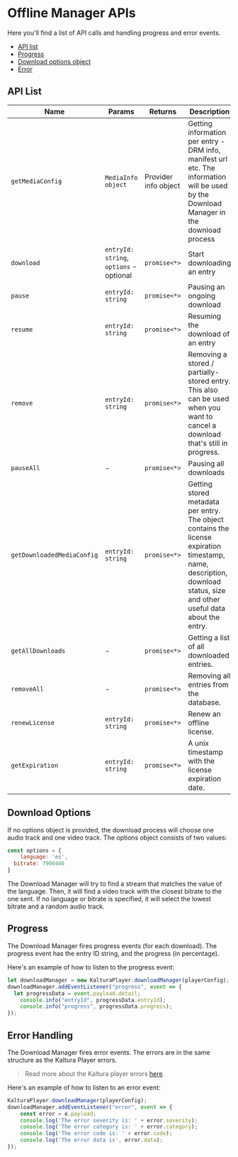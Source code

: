 # Offline Manager APIs

Here you'll find a list of API calls and handling progress and error events.

 - [API list](#API-list)
 - [Progress](#progress)
 - [Download options object](#download-options)
 - [Error](#error-handling)

## API List

| Name | Params | Returns | Description |
|--|--|--|--|
|`getMediaConfig`|`MediaInfo object`|Provider info object|Getting information per entry - DRM info, manifest url etc. The information will be used by the Download Manager in the download process|
| `download` | `entryId: string`, `options` - optional| `promise<*>` | Start downloading an entry |
|`pause`|`entryId: string`|`promise<*>`| Pausing an ongoing download
|`resume`|`entryId: string`|`promise<*>`| Resuming the download of an entry
|`remove`|`entryId: string`|`promise<*>`| Removing a stored / partially-stored entry. This also can be used when you want to cancel a download that's still in progress.
|`pauseAll`|-|`promise<*>`| Pausing all downloads|
|`getDownloadedMediaConfig`|`entryId: string`|`promise<*>`|Getting stored metadata per entry. The object contains the license expiration timestamp, name, description, download status, size and other useful data about the entry.|
|`getAllDownloads`|-|`promise<*>`| Getting a list of all downloaded entries.|
|`removeAll`|-|`promise<*>`| Removing all entries from the database.|
|`renewLicense`|`entryId: string`|`promise<*>`| Renew an offline license.|
|`getExpiration`|`entryId: string`|`promise<*>`| A unix timestamp with the license expiration date.|

## Download Options

If no options object is provided, the download process will choose one audio track and one video track.
The options object consists of two values:
```javascript
const options = {
	language: 'es',
  bitrate: 7900446
}
```
The Download Manager will try to find a stream that matches the value of the language. Then, it will find a video track with the closest bitrate to the one sent.
If no language or bitrate is specified, it will select the lowest bitrate and a random audio track.

## Progress

The Download Manager fires progress events (for each download). The progress event has the entry ID string, and the progress (in percentage).

Here's an example of how to listen to the progress event:
```javascript
let downloadManager = new KalturaPlayer.downloadManager(playerConfig);
downloadManager.addEventListener("progress", event => {
  let progressData = event.payload.detail;
	console.info("entryId", progressData.entryId);
	console.info("progress", progressData.progress);
});
```

## Error Handling

The Download Manager fires error events. The errors are in the same structure as the Kaltura Player errors.

> Read more about the Kaltura player errors [here](https://github.com/kaltura/kaltura-player-js/blob/master/docs/errors.md).

Here's an example of how to listen to an error event:
```javascript
KalturaPlayer.downloadManager(playerConfig);
downloadManager.addEventListener("error", event => {
	const error = e.payload;
	console.log('The error severity is: ' + error.severity);
	console.log('The error category is: ' + error.category);
	console.log('The error code is: ' + error.code);
	console.log('The error data is', error.data);
});
```
